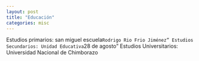```yaml
---
layout: post
title: "Educación"
categories: misc
---
```


Estudios primarios: san miguel escuela`` Rodrigo Rio Frio Jiménez”
Estudios Secundarios: Unidad Educativa ``28 de agosto”
Estudios Universitarios: Universidad Nacional de Chimborazo
